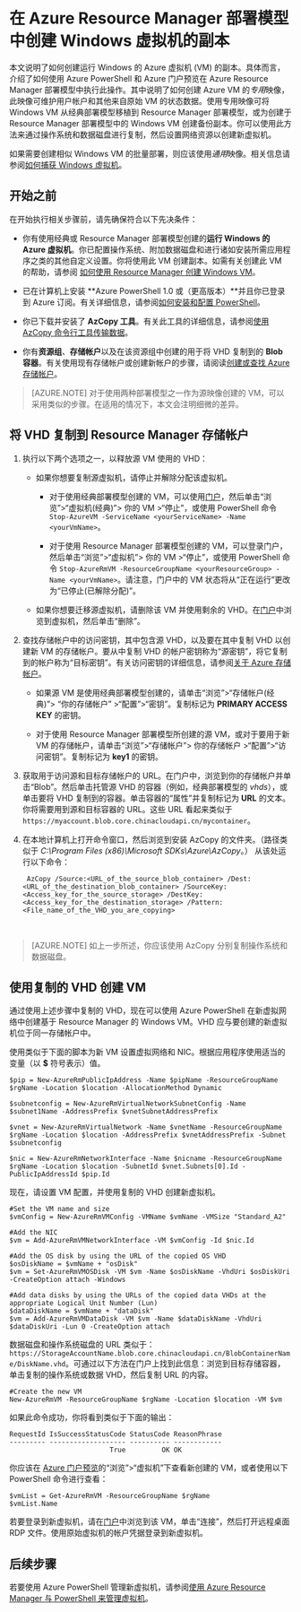 <!-- ARM: tested -->

<properties
	pageTitle="创建 Windows VM 的副本 | Azure"
	description="了解如何通过创建一个 *专用映像*，在 Resource Manager 部署模型中创建运行 Windows 的 Azure 虚拟机。"
	services="virtual-machines-windows"
	documentationCenter=""
	authors="cynthn"
	manager="timlt"
	editor=""
	tags="azure-resource-manager"/>

<tags
	ms.service="virtual-machines-windows"
	ms.date="04/26/2016"
	wacn.date="07/25/2016"/>

# 在 Azure Resource Manager 部署模型中创建 Windows 虚拟机的副本


本文说明了如何创建运行 Windows 的 Azure 虚拟机 (VM) 的副本。具体而言，介绍了如何使用 Azure PowerShell 和 Azure 门户预览在 Azure Resource Manager 部署模型中执行此操作。其中说明了如何创建 Azure VM 的*专用*映像，此映像可维护用户帐户和其他来自原始 VM 的状态数据。使用专用映像可将 Windows VM 从经典部署模型移植到 Resource Manager 部署模型，或为创建于 Resource Manager 部署模型中的 Windows VM 创建备份副本。你可以使用此方法来通过操作系统和数据磁盘进行复制，然后设置网络资源以创建新虚拟机。

如果需要创建相似 Windows VM 的批量部署，则应该使用*通用*映像。相关信息请参阅[如何捕获 Windows 虚拟机](/documentation/articles/virtual-machines-windows-capture-image/)。



## 开始之前

在开始执行相关步骤前，请先确保符合以下先决条件：

- 你有使用经典或 Resource Manager 部署模型创建的**运行 Windows 的 Azure 虚拟机**。你已配置操作系统、附加数据磁盘和进行诸如安装所需应用程序之类的其他自定义设置。你将使用此 VM 创建副本。如需有关创建此 VM 的帮助，请参阅 [如何使用 Resource Manager 创建 Windows VM](/documentation/articles/virtual-machines-windows-ps-create/)。

- 已在计算机上安装 **Azure PowerShell 1.0 或（更高版本）**并且你已登录到 Azure 订阅。有关详细信息，请参阅[如何安装和配置 PowerShell](/documentation/articles/powershell-install-configure/)。

- 你已下载并安装了 **AzCopy 工具**。有关此工具的详细信息，请参阅[使用 AzCopy 命令行工具传输数据](/documentation/articles/storage-use-azcopy/)。

- 你有**资源组**、**存储帐户**以及在该资源组中创建的用于将 VHD 复制到的 **Blob 容器**。有关使用现有存储帐户或创建新帐户的步骤，请阅读[创建或查找 Azure 存储帐户](/documentation/articles/virtual-machines-windows-upload-image/#createstorage)。

> [AZURE.NOTE] 对于使用两种部署模型之一作为源映像创建的 VM，可以采用类似的步骤。在适用的情况下，本文会注明细微的差异。


## 将 VHD 复制到 Resource Manager 存储帐户


1. 执行以下两个选项之一，以释放源 VM 使用的 VHD：

	- 如果你想要复制源虚拟机，请停止并解除分配该虚拟机。

		- 对于使用经典部署模型创建的 VM，可以使用[门户](https://portal.azure.cn)，然后单击“浏览”>“虚拟机(经典)”> 你的 VM >“停止”，或使用 PowerShell 命令 `Stop-AzureVM -ServiceName <yourServiceName> -Name <yourVmName>`。

		- 对于使用 Resource Manager 部署模型创建的 VM，可以登录门户，然后单击“浏览”>“虚拟机”> 你的 VM >“停止”，或使用 PowerShell 命令 `Stop-AzureRmVM -ResourceGroupName <yourResourceGroup> -Name <yourVmName>`。请注意，门户中的 VM 状态将从“正在运行”更改为“已停止(已解除分配)”。

	- 如果你想要迁移源虚拟机，请删除该 VM 并使用剩余的 VHD。在[门户](https://portal.azure.cn)中浏览到虚拟机，然后单击“删除”。

1. 查找存储帐户中的访问密钥，其中包含源 VHD，以及要在其中复制 VHD 以创建新 VM 的存储帐户。要从中复制 VHD 的帐户密钥称为“源密钥”，将它复制到的帐户称为“目标密钥”。有关访问密钥的详细信息，请参阅[关于 Azure 存储帐户](/documentation/articles/storage-create-storage-account/)。

	- 如果源 VM 是使用经典部署模型创建的，请单击“浏览”>“存储帐户(经典)”> “你的存储帐户” >“配置”>“密钥”。复制标记为 **PRIMARY ACCESS KEY** 的密钥。

	- 对于使用 Resource Manager 部署模型所创建的源 VM，或对于要用于新 VM 的存储帐户，请单击“浏览”>“存储帐户”> 你的存储帐户 >“配置”>“访问密钥”。复制标记为 **key1** 的密钥。

1. 获取用于访问源和目标存储帐户的 URL。在门户中，浏览到你的存储帐户并单击“Blob”。然后单击托管源 VHD 的容器（例如，经典部署模型的 *vhds*），或单击要将 VHD 复制到的容器。单击容器的“属性”并复制标记为 **URL** 的文本。你将需要用到源和目标容器的 URL。这些 URL 看起来类似于 `https://myaccount.blob.core.chinacloudapi.cn/mycontainer`。

1. 在本地计算机上打开命令窗口，然后浏览到安装 AzCopy 的文件夹。（路径类似于 *C:\\Program Files (x86)\\Microsoft SDKs\\Azure\\AzCopy*。） 从该处运行以下命令：</br>

		AzCopy /Source:<URL_of_the_source_blob_container> /Dest:<URL_of_the_destination_blob_container> /SourceKey:<Access_key_for_the_source_storage> /DestKey:<Access_key_for_the_destination_storage> /Pattern:<File_name_of_the_VHD_you_are_copying>
</br>

>[AZURE.NOTE] 如上一步所述，你应该使用 AzCopy 分别复制操作系统和数据磁盘。


## 使用复制的 VHD 创建 VM

通过使用上述步骤中复制的 VHD，现在可以使用 Azure PowerShell 在新虚拟网络中创建基于 Resource Manager 的 Windows VM。VHD 应与要创建的新虚拟机位于同一存储帐户中。


使用类似于下面的脚本为新 VM 设置虚拟网络和 NIC。根据应用程序使用适当的变量（以 **$** 符号表示）值。

	$pip = New-AzureRmPublicIpAddress -Name $pipName -ResourceGroupName $rgName -Location $location -AllocationMethod Dynamic

	$subnetconfig = New-AzureRmVirtualNetworkSubnetConfig -Name $subnet1Name -AddressPrefix $vnetSubnetAddressPrefix

	$vnet = New-AzureRmVirtualNetwork -Name $vnetName -ResourceGroupName $rgName -Location $location -AddressPrefix $vnetAddressPrefix -Subnet $subnetconfig

	$nic = New-AzureRmNetworkInterface -Name $nicname -ResourceGroupName $rgName -Location $location -SubnetId $vnet.Subnets[0].Id -PublicIpAddressId $pip.Id


现在，请设置 VM 配置，并使用复制的 VHD 创建新虚拟机。
</br>

	#Set the VM name and size
	$vmConfig = New-AzureRmVMConfig -VMName $vmName -VMSize "Standard_A2"

	#Add the NIC
	$vm = Add-AzureRmVMNetworkInterface -VM $vmConfig -Id $nic.Id

	#Add the OS disk by using the URL of the copied OS VHD
	$osDiskName = $vmName + "osDisk"
	$vm = Set-AzureRmVMOSDisk -VM $vm -Name $osDiskName -VhdUri $osDiskUri -CreateOption attach -Windows

	#Add data disks by using the URLs of the copied data VHDs at the appropriate Logical Unit Number (Lun)
	$dataDiskName = $vmName + "dataDisk"
	$vm = Add-AzureRmVMDataDisk -VM $vm -Name $dataDiskName -VhdUri $dataDiskUri -Lun 0 -CreateOption attach

数据磁盘和操作系统磁盘的 URL 类似于：`https://StorageAccountName.blob.core.chinacloudapi.cn/BlobContainerName/DiskName.vhd`。可通过以下方法在门户上找到此信息：浏览到目标存储容器，单击复制的操作系统或数据 VHD，然后复制 URL 的内容。

	#Create the new VM
	New-AzureRmVM -ResourceGroupName $rgName -Location $location -VM $vm

如果此命令成功，你将看到类似于下面的输出：

	RequestId IsSuccessStatusCode StatusCode ReasonPhrase
	--------- ------------------- ---------- ------------
	                         True         OK OK


你应该在 [Azure 门户预览](https://portal.azure.cn)的“浏览”>“虚拟机”下查看新创建的 VM，或者使用以下 PowerShell 命令进行查看：

	$vmList = Get-AzureRmVM -ResourceGroupName $rgName
	$vmList.Name

若要登录到新虚拟机，请在[门户](https://portal.azure.cn)中浏览到该 VM，单击“连接”，然后打开远程桌面 RDP 文件。使用原始虚拟机的帐户凭据登录到新虚拟机。


## 后续步骤

若要使用 Azure PowerShell 管理新虚拟机，请参阅[使用 Azure Resource Manager 与 PowerShell 来管理虚拟机](/documentation/articles/virtual-machines-windows-ps-manage/)。

<!---HONumber=Mooncake_0718_2016-->